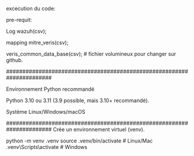 excecution du code:

pre-requit:

Log wazuh(csv);

mapping mitre_veris(csv);

veris_common_data_base(csv); # fichier volumineux pour  changer sur github.

######################################################################

Environnement Python recommandé

Python 3.10 ou 3.11 (3.9 possible, mais 3.10+ recommandé).

Système Linux/Windows/macOS


######################################################################
Crée un environnement virtuel (venv).

python -m venv .venv
source .venv/bin/activate   # Linux/Mac
.venv\Scripts\activate      # Windows
 
